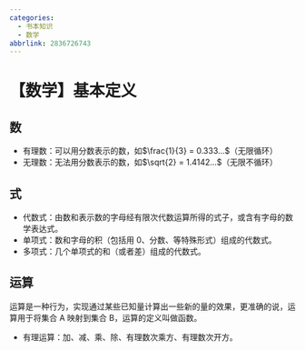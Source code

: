 ```yaml
---
categories:
  - 书本知识
  - 数学
abbrlink: 2836726743
---
```


# 【数学】基本定义

## 数

- 有理数：可以用分数表示的数，如$\frac{1}{3} = 0.333...$（无限循环）
- 无理数：无法用分数表示的数，如$\sqrt{2} = 1.4142...$（无限不循环）

## 式

- 代数式：由数和表示数的字母经有限次代数运算所得的式子，或含有字母的数学表达式。
- 单项式：数和字母的积（包括用 0、分数、等特殊形式）组成的代数式。
- 多项式：几个单项式的和（或者差）组成的代数式。

## 运算

运算是一种行为，实现通过某些已知量计算出一些新的量的效果，更准确的说，运算用于将集合 A 映射到集合 B，运算的定义叫做函数。

- 有理运算：加、减、乘、除、有理数次乘方、有理数次开方。
